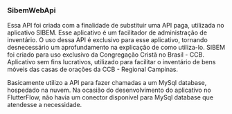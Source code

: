 ### SibemWebApi

Essa API foi criada com a finalidade de substituir uma API paga, utilizada no aplicativo SIBEM.
Esse aplicativo é um facilitador de administração de inventário.
O uso dessa API é exclusivo para esse aplicativo, tornando desnecessário um aprofundamento na explicação de como utiliza-lo.
SIBEM foi criado para uso exclusivo da Congregação Cristã no Brasil - CCB. Aplicativo sem fins lucrativos, utilizado para facilitar o
inventário de bens móveis das casas de orações da CCB - Regional Campinas.

Basicamente utilizo a API para fazer chamadas a um MySql database, hospedado na nuvem. 
Na ocasião do desenvolvimento do aplicativo no FlutterFlow, não havia um conector disponivel para MySql database que atendesse a necessidade.
